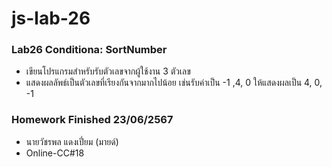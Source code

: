 # js-lab-26
### Lab26 Conditiona: SortNumber
- เขียนโปรแกรมสำหรับรับตัวเลขจากผู้ใช้งาน 3 ตัวเลข
- แสดงผลลัพธ์เป็นตัวเลขที่เรียงกันจากมากไปน้อย
เช่นรับค่าเป็น -1 ,4, 0 ให้แสดงผลเป็น 4, 0, -1

### Homework Finished 23/06/2567
- นายวัชรพล แดงเปี่ยม (มายด์)
- Online-CC#18